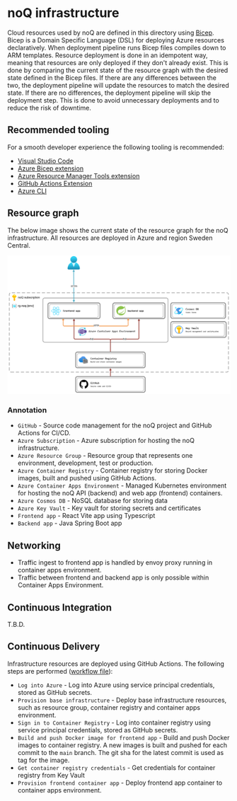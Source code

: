 # noQ infrastructure

Cloud resources used by noQ are defined in this directory using [Bicep](https://github.com/Azure/bicep). Bicep is a Domain Specific Language (DSL) for deploying Azure resources declaratively. When deployment pipeline runs Bicep files compiles down to ARM templates. Resource deployment is done in an idempotent way, meaning that resources are only deployed if they don't already exist. This is done by comparing the current state of the resource graph with the desired state defined in the Bicep files. If there are any differences between the two, the deployment pipeline will update the resources to match the desired state. If there are no differences, the deployment pipeline will skip the deployment step. This is done to avoid unnecessary deployments and to reduce the risk of downtime.

## Recommended tooling
For a smooth developer experience the following tooling is recommended:

- [Visual Studio Code](https://code.visualstudio.com/)
- [Azure Bicep extension](https://marketplace.visualstudio.com/items?itemName=ms-azuretools.vscode-bicep)
- [Azure Resource Manager Tools extension](https://marketplace.visualstudio.com/items?itemName=msazurermtools.azurerm-vscode-tools)
- [GitHub Actions Extension](https://marketplace.visualstudio.com/items?itemName=GitHub.vscode-github-actions)
- [Azure CLI](https://docs.microsoft.com/en-us/cli/azure/install-azure-cli)

## Resource graph

The below image shows the current state of the resource graph for the noQ infrastructure. All resources are deployed in Azure and region Sweden Central.

![noQ resource graph](../resources/infrastructure-resource-graph.png)

### Annotation

- `GitHub` - Source code management for the noQ project and GitHub Actions for CI/CD.
- `Azure Subscription` - Azure subscription for hosting the noQ infrastructure.
- `Azure Resource Group` - Resource group that represents one environment, development, test or production.
- `Azure Container Registry` - Container registry for storing Docker images, built and pushed using GitHub Actions.
- `Azure Container Apps Environment` - Managed Kubernetes environment for hosting the noQ API (backend) and web app (frontend) containers.
- `Azure Cosmos DB` - NoSQL database for storing data
- `Azure Key Vault` - Key vault for storing secrets and certificates 
- `Frontend app` - React Vite app using Typescript
- `Backend app` - Java Spring Boot app

## Networking

- Traffic ingest to frontend app is handled by envoy proxy running in container apps environment.
- Traffic between frontend and backend app is only possible within Container Apps Environment.

## Continuous Integration
T.B.D.

## Continuous Delivery
Infrastructure resources are deployed using GitHub Actions. The following steps are performed ([workflow file](../.github/workflows/noq_deployment.yml)):

- `Log into Azure` - Log into Azure using service principal credentials, stored as GitHub secrets.
- `Provision base infrastructure` - Deploy base infrastructure resources, such as resource group, container registry and container apps environment.
- `Sign in to Container Registry` - Log into container registry using service principal credentials, stored as GitHub secrets.
- `Build and push Docker image for frontend app` - Build and push Docker images to container registry. A new images is built and pushed for each commit to the `main` branch. The git sha for the latest commit is used as tag for the image.
- `Get container registry credentials` - Get credentials for container registry from Key Vault
- `Provision frontend container app` - Deploy frontend app container to container apps environment.
